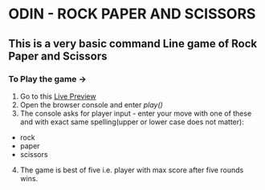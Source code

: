 # ODIN - ROCK PAPER AND SCISSORS
## This is a very basic command Line game of Rock Paper and Scissors
### To Play the game ->
1. Go to this [Live Preview](https://paraswastaken.github.io/odin-rockppersci/)
2. Open the browser console and enter *play()*
3. The console asks for player input - enter your move with one of these and with exact same spelling(upper or lower case does not matter):
- rock
- paper
- scissors
4. The game is best of five i.e. player with max score after five rounds wins.
